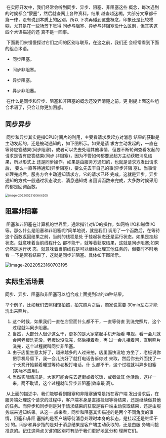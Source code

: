 ​		在实际开发中，我们经常会听到同步、异步、阻塞、非阻塞这些 概念，每次遇到的时候都会“蒙圈”，然后就查网上各种资料，结果 越查越迷糊。大部分文章都千篇一律，没有说到本质上的区别，所以 下次再碰到这些概念，印象还是比较模糊，尤其是在一些场景下觉得 同步与阻塞、异步与非阻塞没什么区别，但其实这四个术语描述的还 真不是一回事。

​		下面我们来慢慢探讨它们之间的区别与联系，在这之前，我们还 会经常看到下面的组合术语。

- 同步阻塞。

- 同步非阻塞。

- 异步阻塞。

- 异步非阻塞。

​		在什么是同步和异步、阻塞和非阻塞的概念还没弄清楚之前，更 别提上面这些组合术语了，只会让你更加困惑。

## 同步异步

​		同步和异步其实是指CPU时间片的利用，主要看请求发起方对消息 结果的获取是主动发起的，还是被动通知的，如下图所示。如果是请 求方主动发起的，一直在等待应答结果(同步阻塞)，或者可以先去处理其他事情，但要不断轮询查看发起的请求是否有应答结果(同步 非阻塞)，因为不管如何都要发起方主动获取消息结果，所以形式上 还是同步操作。如果是由服务方通知的，也就是请求方发出请求后， 要么一直等待通知(异步阻塞)，要么先去干自己的事(异步非阻 塞)。当事情处理完成后，服务方会主动通知请求方，它的请求已经 完成，这就是异步。异步通知的方式一般通过状态改变、消息通知或 者回调函数来完成，大多数时候采用的都是回调函数。

<img src="https://zjm-picgo.oss-cn-shanghai.aliyuncs.com/202205231606255.png" alt="image-20220523160644205" style="zoom:67%;" />

## 阻塞非阻塞

​		阻塞和非阻塞在计算机的世界里，通常指针对I/O的操作，如网络 I/O和磁盘I/O等。那么什么是阻塞和非阻塞呢?简单地说，就是我们 调用了一个函数后，在等待这个函数返回结果之前，当前的线程是处 于挂起状态还是运行状态。如果是挂起状态，就意味着当前线程什么 都不能干，就等着获取结果，这就是同步阻塞;如果仍然是运行状 态，就意味着当前线程是可以继续处理其他任务的，但要时不时地看 一下是否有结果了，这就是同步非阻塞。具体如下图所示。

![image-20220523160703195](https://zjm-picgo.oss-cn-shanghai.aliyuncs.com/202205231607223.png)

## 实际生活场景

同步、异步、阻塞和非阻塞可以组合成上面提到过的四种结果。

举个例子，比如我们去照相馆拍照，拍完照片之后，商家说需要 30min左右才能洗出来照片。

1. 这个时候，如果我们一直在店里面什么都不干，一直等待直 到洗完照片，这个过程就叫同步阻塞。
2. 当然，大部分人很少这么干，更多的是大家拿起手机开始看 电视，看一会儿就会问老板洗完没，老板说没洗完，然后接着看，再 过一会儿接着问，直到照片洗完，这个过程就叫同步非阻塞。
3. 由于店里生意太好了，越来越多的人过来拍，店里面快没地 方坐了，老板说你把手机号留下，我一会儿洗好了就打电话告诉你过 来取，然后你去外面找了一个长凳开始躺着睡觉等待老板打电话，什 么都不干，这个过程就叫异步阻塞(实际不应用)。
4. 当然实际情况是，大家可能会先去逛街或者吃饭，或者做其 他活动，这样一来，两不耽误，这个过程就叫异步非阻塞(效率最 高)。

​		从上面的描述中，我们能够看到阻塞和非阻塞通常是指在客户端 发出请求后，在服务端处理这个请求的过程中，客户端本身是直接挂起等待结果，还是继续做其他的任务。而异步和同步则是对于请求结果的获取是客户端主动获取结果，还是由服务端来通知结果。从这一 点来看，同步和阻塞其实描述的是两个不同角度的事情，阻塞和非阻 塞指的是客户端等待消息处理时本身的状态，是挂起还是继续干别 的。同步和异步指的是对于消息结果是客户端主动获取的，还是由服 务端间接推送的。记住这两点关键的区别将有助于我们更好地区分和 理解它们。
